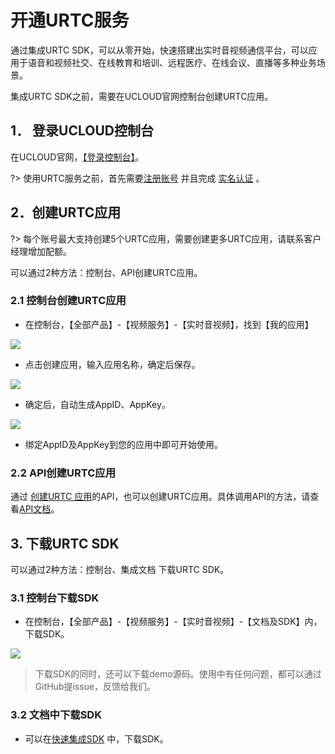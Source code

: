 # 开通URTC服务

通过集成URTC SDK，可以从零开始，快速搭建出实时音视频通信平台，可以应用于语音和视频社交、在线教育和培训、远程医疗、在线会议、直播等多种业务场景。 

集成URTC SDK之前，需要在UCLOUD官网控制台创建URTC应用。

## 1． 登录UCLOUD控制台

在UCLOUD官网，[【登录控制台】](https://passport.ucloud.cn/?service=https://console.ucloud.cn/#login)。  

?> 使用URTC服务之前，首先需要[注册账号](https://passport.ucloud.cn/#register) 并且完成 [实名认证](https://docs.ucloud.cn/identity_verification/README) 。  

## 2．创建URTC应用

?> 每个账号最大支持创建5个URTC应用，需要创建更多URTC应用，请联系客户经理增加配额。

可以通过2种方法：控制台、API创建URTC应用。    

### 2.1  控制台创建URTC应用

 - 在控制台，【全部产品】-【视频服务】-【实时音视频】，找到【我的应用】  

![](/images/creat_app.png) 

 - 点击创建应用，输入应用名称，确定后保存。  
 
![](/images/creat_app_2.png) 

 - 确定后，自动生成AppID、AppKey。  
 
![](/images/app_go.png) 

 - 绑定AppID及AppKey到您的应用中即可开始使用。
 
### 2.2  API创建URTC应用

通过 [创建URTC 应用](https://docs.ucloud.cn/api/urtc-api/create_urtc_app)的API，也可以创建URTC应用。具体调用API的方法，请查看[API文档](https://docs.ucloud.cn/api/summary/README)。

## 3. 下载URTC SDK  

可以通过2种方法：控制台、集成文档 下载URTC SDK。    

### 3.1  控制台下载SDK

 - 在控制台，【全部产品】-【视频服务】-【实时音视频】-【文档及SDK】内，下载SDK。  

![](/images/download_SDK.png) 
  
>下载SDK的同时，还可以下载demo源码。使用中有任何问题，都可以通过GitHub提issue，反馈给我们。

### 3.2 文档中下载SDK

 - 可以在[快速集成SDK](urtc/sdk/VideoStart) 中，下载SDK。
